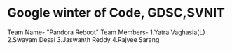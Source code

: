 # Google winter of Code, GDSC,SVNIT 

Team Name- "Pandora Reboot"
Team Members-
1.Yatra Vaghasia(L)
2.Swayam Desai
3.Jaswanth Reddy
4.Rajvee Sarang

